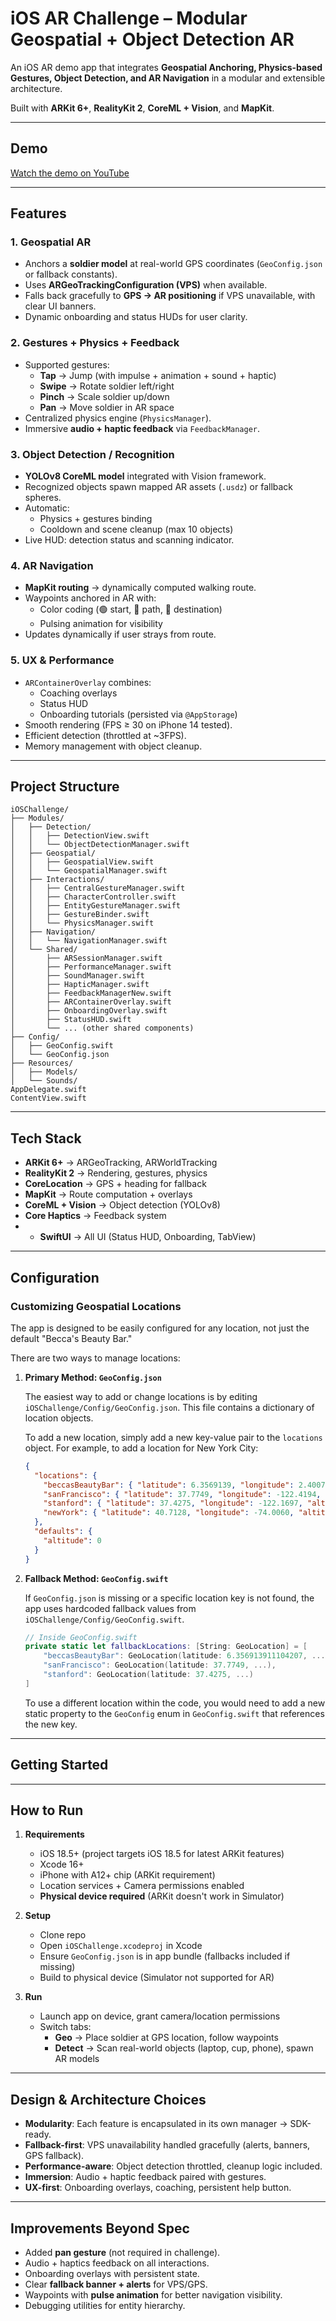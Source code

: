 # iOS AR Challenge – Modular Geospatial + Object Detection AR

An iOS AR demo app that integrates **Geospatial Anchoring, Physics-based Gestures, Object Detection, and AR Navigation** in a modular and extensible architecture.

Built with **ARKit 6+**, **RealityKit 2**, **CoreML + Vision**, and **MapKit**.

---

## Demo

[Watch the demo on YouTube](https://youtube.com/shorts/Fxu3j2Z2p9E)

---

## Features

### 1. Geospatial AR
- Anchors a **soldier model** at real-world GPS coordinates (`GeoConfig.json` or fallback constants).
- Uses **ARGeoTrackingConfiguration (VPS)** when available.
- Falls back gracefully to **GPS → AR positioning** if VPS unavailable, with clear UI banners.
- Dynamic onboarding and status HUDs for user clarity.

### 2. Gestures + Physics + Feedback
- Supported gestures:
  - **Tap** → Jump (with impulse + animation + sound + haptic)
  - **Swipe** → Rotate soldier left/right
  - **Pinch** → Scale soldier up/down
  - **Pan** → Move soldier in AR space
- Centralized physics engine (`PhysicsManager`).
- Immersive **audio + haptic feedback** via `FeedbackManager`.

### 3. Object Detection / Recognition
- **YOLOv8 CoreML model** integrated with Vision framework.
- Recognized objects spawn mapped AR assets (`.usdz`) or fallback spheres.
- Automatic:
  - Physics + gestures binding
  - Cooldown and scene cleanup (max 10 objects)
- Live HUD: detection status and scanning indicator.

### 4. AR Navigation
- **MapKit routing** → dynamically computed walking route.
- Waypoints anchored in AR with:
  - Color coding (🟢 start, 🔵 path, 🔴 destination)
  - Pulsing animation for visibility
- Updates dynamically if user strays from route.

### 5. UX & Performance
- `ARContainerOverlay` combines:
  - Coaching overlays
  - Status HUD
  - Onboarding tutorials (persisted via `@AppStorage`)
- Smooth rendering (FPS ≥ 30 on iPhone 14 tested).
- Efficient detection (throttled at ~3FPS).
- Memory management with object cleanup.

---

## Project Structure

```
iOSChallenge/
├── Modules/
│   ├── Detection/
│   │   ├── DetectionView.swift
│   │   └── ObjectDetectionManager.swift
│   ├── Geospatial/
│   │   ├── GeospatialView.swift
│   │   └── GeospatialManager.swift
│   ├── Interactions/
│   │   ├── CentralGestureManager.swift
│   │   ├── CharacterController.swift
│   │   ├── EntityGestureManager.swift
│   │   ├── GestureBinder.swift
│   │   └── PhysicsManager.swift
│   ├── Navigation/
│   │   └── NavigationManager.swift
│   └── Shared/
│       ├── ARSessionManager.swift
│       ├── PerformanceManager.swift
│       ├── SoundManager.swift
│       ├── HapticManager.swift
│       ├── FeedbackManagerNew.swift
│       ├── ARContainerOverlay.swift
│       ├── OnboardingOverlay.swift
│       ├── StatusHUD.swift
│       └── ... (other shared components)
├── Config/
│   ├── GeoConfig.swift
│   └── GeoConfig.json
├── Resources/
│   ├── Models/
│   └── Sounds/
AppDelegate.swift
ContentView.swift
```

---

## Tech Stack

- **ARKit 6+** → ARGeoTracking, ARWorldTracking
- **RealityKit 2** → Rendering, gestures, physics
- **CoreLocation** → GPS + heading for fallback
- **MapKit** → Route computation + overlays
- **CoreML + Vision** → Object detection (YOLOv8)
- **Core Haptics** → Feedback system
- - **SwiftUI** → All UI (Status HUD, Onboarding, TabView)

---

## Configuration

### Customizing Geospatial Locations

The app is designed to be easily configured for any location, not just the default "Becca's Beauty Bar."

There are two ways to manage locations:

1.  **Primary Method: `GeoConfig.json`**

    The easiest way to add or change locations is by editing `iOSChallenge/Config/GeoConfig.json`. This file contains a dictionary of location objects.

    To add a new location, simply add a new key-value pair to the `locations` object. For example, to add a location for New York City:

    ```json
    {
      "locations": {
        "beccasBeautyBar": { "latitude": 6.3569139, "longitude": 2.4007071, "altitude": 1 },
        "sanFrancisco": { "latitude": 37.7749, "longitude": -122.4194, "altitude": 0 },
        "stanford": { "latitude": 37.4275, "longitude": -122.1697, "altitude": 0 },
        "newYork": { "latitude": 40.7128, "longitude": -74.0060, "altitude": 10 }
      },
      "defaults": {
        "altitude": 0
      }
    }
    ```

2.  **Fallback Method: `GeoConfig.swift`**

    If `GeoConfig.json` is missing or a specific location key is not found, the app uses hardcoded fallback values from `iOSChallenge/Config/GeoConfig.swift`.

    ```swift
    // Inside GeoConfig.swift
    private static let fallbackLocations: [String: GeoLocation] = [
        "beccasBeautyBar": GeoLocation(latitude: 6.356913911104207, ...),
        "sanFrancisco": GeoLocation(latitude: 37.7749, ...),
        "stanford": GeoLocation(latitude: 37.4275, ...)
    ]
    ```
    
    To use a different location within the code, you would need to add a new static property to the `GeoConfig` enum in `GeoConfig.swift` that references the new key.

---

## Getting Started


---

## How to Run

1. **Requirements**
   - iOS 18.5+ (project targets iOS 18.5 for latest ARKit features)
   - Xcode 16+
   - iPhone with A12+ chip (ARKit requirement)
   - Location services + Camera permissions enabled
   - **Physical device required** (ARKit doesn't work in Simulator)

2. **Setup**
   - Clone repo
   - Open `iOSChallenge.xcodeproj` in Xcode
   - Ensure `GeoConfig.json` is in app bundle (fallbacks included if missing)
   - Build to physical device (Simulator not supported for AR)

3. **Run**
   - Launch app on device, grant camera/location permissions
   - Switch tabs:
     - **Geo** → Place soldier at GPS location, follow waypoints
     - **Detect** → Scan real-world objects (laptop, cup, phone), spawn AR models

---

## Design & Architecture Choices
- **Modularity**: Each feature is encapsulated in its own manager → SDK-ready.
- **Fallback-first**: VPS unavailability handled gracefully (alerts, banners, GPS fallback).
- **Performance-aware**: Object detection throttled, cleanup logic included.
- **Immersion**: Audio + haptic feedback paired with gestures.
- **UX-first**: Onboarding overlays, coaching, persistent help button.

---

## Improvements Beyond Spec
- Added **pan gesture** (not required in challenge).
- Audio + haptics feedback on all interactions.
- Onboarding overlays with persistent state.
- Clear **fallback banner + alerts** for VPS/GPS.
- Waypoints with **pulse animation** for better navigation visibility.
- Debugging utilities for entity hierarchy.


